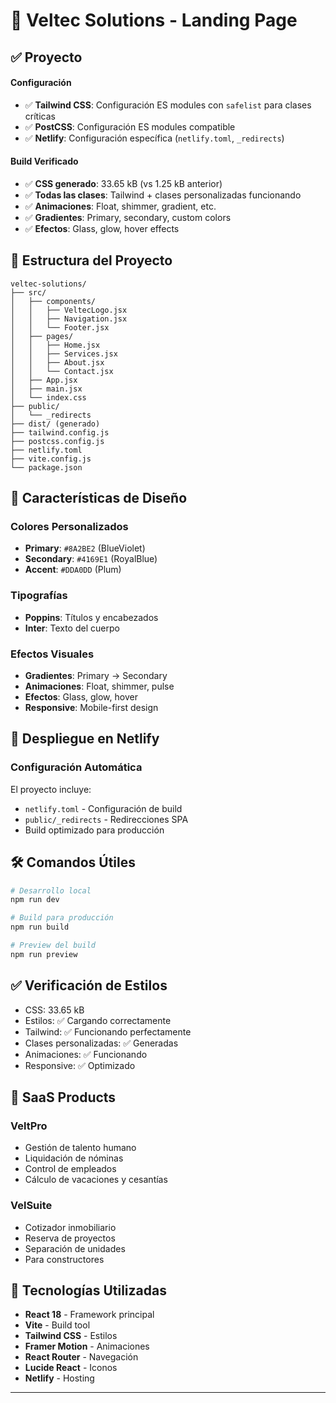 # 🚀 Veltec Solutions - Landing Page

## ✅ **Proyecto**


#### **Configuración**
- ✅ **Tailwind CSS**: Configuración ES modules con `safelist` para clases críticas
- ✅ **PostCSS**: Configuración ES modules compatible
- ✅ **Netlify**: Configuración específica (`netlify.toml`, `_redirects`)

#### **Build Verificado**
- ✅ **CSS generado**: 33.65 kB (vs 1.25 kB anterior)
- ✅ **Todas las clases**: Tailwind + clases personalizadas funcionando
- ✅ **Animaciones**: Float, shimmer, gradient, etc.
- ✅ **Gradientes**: Primary, secondary, custom colors
- ✅ **Efectos**: Glass, glow, hover effects

## 📁 **Estructura del Proyecto**

```
veltec-solutions/
├── src/
│   ├── components/
│   │   ├── VeltecLogo.jsx
│   │   ├── Navigation.jsx
│   │   └── Footer.jsx
│   ├── pages/
│   │   ├── Home.jsx
│   │   ├── Services.jsx
│   │   ├── About.jsx
│   │   └── Contact.jsx
│   ├── App.jsx
│   ├── main.jsx
│   └── index.css
├── public/
│   └── _redirects
├── dist/ (generado)
├── tailwind.config.js
├── postcss.config.js
├── netlify.toml
├── vite.config.js
└── package.json
```

## 🎨 **Características de Diseño**

### **Colores Personalizados**
- **Primary**: `#8A2BE2` (BlueViolet)
- **Secondary**: `#4169E1` (RoyalBlue)
- **Accent**: `#DDA0DD` (Plum)

### **Tipografías**
- **Poppins**: Títulos y encabezados
- **Inter**: Texto del cuerpo

### **Efectos Visuales**
- **Gradientes**: Primary → Secondary
- **Animaciones**: Float, shimmer, pulse
- **Efectos**: Glass, glow, hover
- **Responsive**: Mobile-first design

## 🚀 **Despliegue en Netlify**

### **Configuración Automática**
El proyecto incluye:
- `netlify.toml` - Configuración de build
- `public/_redirects` - Redirecciones SPA
- Build optimizado para producción


## 🛠️ **Comandos Útiles**

```bash
# Desarrollo local
npm run dev

# Build para producción
npm run build

# Preview del build
npm run preview
```

## ✅ **Verificación de Estilos**

- CSS: 33.65 kB
- Estilos: ✅ Cargando correctamente
- Tailwind: ✅ Funcionando perfectamente
- Clases personalizadas: ✅ Generadas
- Animaciones: ✅ Funcionando
- Responsive: ✅ Optimizado

## 🎯 **SaaS Products**

### **VeltPro**
- Gestión de talento humano
- Liquidación de nóminas
- Control de empleados
- Cálculo de vacaciones y cesantías

### **VelSuite**
- Cotizador inmobiliario
- Reserva de proyectos
- Separación de unidades
- Para constructores

## 🔧 **Tecnologías Utilizadas**

- **React 18** - Framework principal
- **Vite** - Build tool
- **Tailwind CSS** - Estilos
- **Framer Motion** - Animaciones
- **React Router** - Navegación
- **Lucide React** - Iconos
- **Netlify** - Hosting

---

